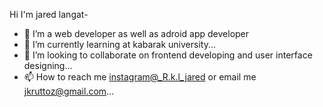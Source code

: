 Hi I'm jared  langat- 
- 👀 I’m a web  developer as  well as adroid app developer 
- 🌱 I’m currently learning at  kabarak university...
- 💞️ I’m looking to collaborate on frontend  developing and  user interface designing...
- 📫 How to reach me instagram@_R.k.l_jared  or email  me  jkruttoz@gmail.com...

<!---
Jklangat/Jklangat is a ✨ special ✨ repository because its `README.md` (this file) appears on your GitHub profile.
You can click the Preview link to take a look at your changes.
--->
